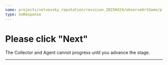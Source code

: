 ```yaml
---
name: projects/volvovsky_reputation/revision_20250424/observeArtGame/please_click_forward.md
type: noResponse
---
```


# Please click "Next"

The Collector and Agent cannot progress until you advance the stage.

---

